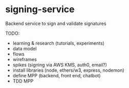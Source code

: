 # signing-service
Backend service to sign and validate signatures

TODO:
- learning & research (tutorials, experiments)
- data model
- flows
- wireframes
- spikes (signing via AWS KMS, auth0, email?)
- install libraries (node, ethers/w3, express, nodemon)
- define MPP (backend, front end, chatbot)
- TDD MPP
